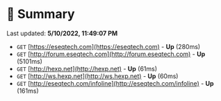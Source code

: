 # 📖 Summary
Last updated: **5/10/2022, 11:49:07 PM**

- `GET` [https://eseqtech.com](https://eseqtech.com) - **Up** (280ms)
- `GET` [http://forum.eseqtech.com](http://forum.eseqtech.com) - **Up** (5101ms)
- `GET` [http://hexp.net](http://hexp.net) - **Up** (61ms)
- `GET` [http://ws.hexp.net](http://ws.hexp.net) - **Up** (60ms)
- `GET` [http://eseqtech.com/infoline](http://eseqtech.com/infoline) - **Up** (161ms)
